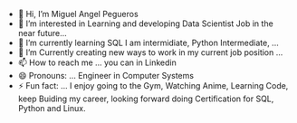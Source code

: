- 👋 Hi, I’m Miguel Angel Pegueros
- 👀 I’m interested in Learning and developing Data Scientist Job in the near future...
- 🌱 I’m currently learning SQL I am intermidiate, Python Intermediate, ...
- 💞️ I’m Currently creating new ways to work in my current job position ...
- 📫 How to reach me ... you can in Linkedin 
- 😄 Pronouns: ... Engineer in Computer Systems
- ⚡ Fun fact: ... I enjoy going to the Gym, Watching Anime, Learning Code, keep Buiding my career, looking forward doing Certification for SQL, Python and Linux. 

<!---
apgrs0110/apgrs0110 is a ✨ special ✨ repository because its `README.md` (this file) appears on your GitHub profile.
You can click the Preview link to take a look at your changes.
--->
